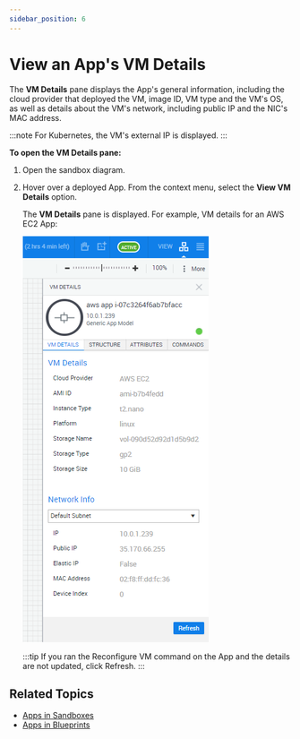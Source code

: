 ```yaml
---
sidebar_position: 6
---
```


# View an App's VM Details

The **VM Details** pane displays the App's general information, including the cloud provider that deployed the VM, image ID, VM type and the VM's OS, as well as details about the VM's network, including public IP and the NIC's MAC address.

:::note
For Kubernetes, the VM's external IP is displayed.
:::

**To open the VM Details pane:**

1. Open the sandbox diagram.
2. Hover over a deployed App. From the context menu, select the **View VM Details** option.
    
    The **VM Details** pane is displayed. For example, VM details for an AWS EC2 App:
    
    ![](/Images/CloudShell-Portal/Lab-Management/Reservations/VMDetailsPane.png)
    
    :::tip
    If you ran the Reconfigure VM command on the App and the details are not updated, click Refresh.
    :::
    

## Related Topics

- [Apps in Sandboxes](https://help.quali.com/Online%20Help/0.0/Portal/Content/CSP/LAB-MNG/App-Actns/Sndbx-Use-Apps.htm)
- [Apps in Blueprints](https://help.quali.com/Online%20Help/0.0/Portal/Content/CSP/LAB-MNG/App-Actns/Blprnt-Use-Apps.htm)